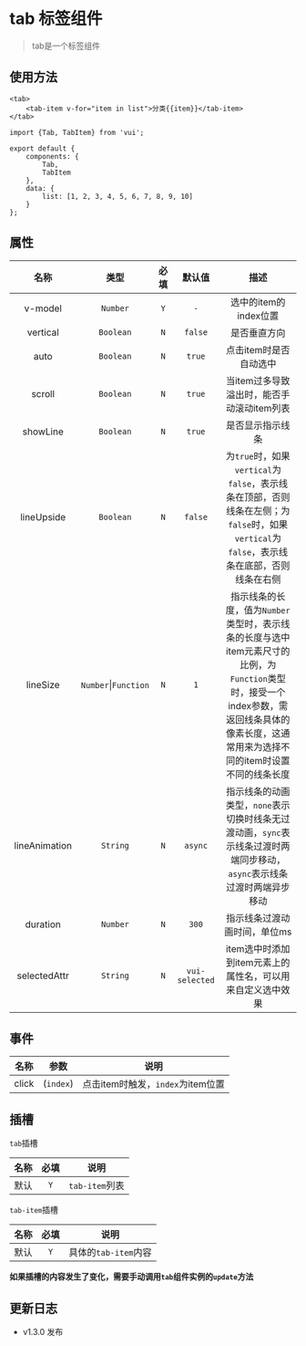 # tab 标签组件

> tab是一个标签组件

## 使用方法

```
<tab>
    <tab-item v-for="item in list">分类{{item}}</tab-item>
</tab>
```

```
import {Tab, TabItem} from 'vui';

export default {
    components: {
        Tab,
        TabItem
    },
    data: {
        list: [1, 2, 3, 4, 5, 6, 7, 8, 9, 10]
    }
};
```

## 属性

名称|类型|必填|默认值|描述
:-:|:-:|:-:|:-:|:-:
v-model|`Number`|`Y`|`-`|选中的item的index位置
vertical|`Boolean`|`N`|`false`|是否垂直方向
auto|`Boolean`|`N`|`true`|点击item时是否自动选中
scroll|`Boolean`|`N`|`true`|当item过多导致溢出时，能否手动滚动item列表
showLine|`Boolean`|`N`|`true`|是否显示指示线条
lineUpside|`Boolean`|`N`|`false`|为`true`时，如果`vertical`为`false`，表示线条在顶部，否则线条在左侧；为`false`时，如果`vertical`为`false`，表示线条在底部，否则线条在右侧
lineSize|`Number`&#124;`Function`|`N`|`1`|指示线条的长度，值为`Number`类型时，表示线条的长度与选中item元素尺寸的比例，为`Function`类型时，接受一个index参数，需返回线条具体的像素长度，这通常用来为选择不同的item时设置不同的线条长度
lineAnimation|`String`|`N`|`async`|指示线条的动画类型，`none`表示切换时线条无过渡动画，`sync`表示线条过渡时两端同步移动，`async`表示线条过渡时两端异步移动
duration|`Number`|`N`|`300`|指示线条过渡动画时间，单位ms
selectedAttr|`String`|`N`|`vui-selected`|item选中时添加到item元素上的属性名，可以用来自定义选中效果

## 事件

名称|参数|说明
:-:|:-:|:-:
click|(`index`)|点击item时触发，`index`为item位置

## 插槽

`tab`插槽

名称|必填|说明
:-:|:-:|:-:
默认|`Y`|`tab-item`列表

`tab-item`插槽

名称|必填|说明
:-:|:-:|:-:
默认|`Y`|具体的`tab-item`内容

**如果插槽的内容发生了变化，需要手动调用`tab`组件实例的`update`方法**

## 更新日志

* v1.3.0 发布
